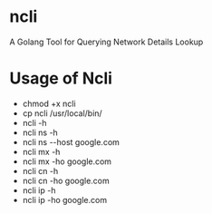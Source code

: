 # ncli
A Golang Tool for Querying Network Details Lookup

# Usage of Ncli
- chmod +x ncli
- cp ncli /usr/local/bin/
- ncli -h
- ncli ns -h
- ncli ns --host google.com
- ncli mx -h
- ncli mx -ho google.com
- ncli cn -h
- ncli cn -ho google.com
- ncli ip -h
- ncli ip -ho google.com



